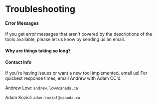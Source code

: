 # Troubleshooting

#### Error Messages

If you get error messages that aren't covered by the descriptions of the tools available, please let us know by sending
us an email.

#### Why are things taking so long?

#### Contact Info

If you're having issues or want a new tool implemented, email us! For quickest response times, email Andrew with Adam CC'd.

Andrew Low: `andrew.low@canada.ca`

Adam Koziol: `adam.koziol@canada.ca`